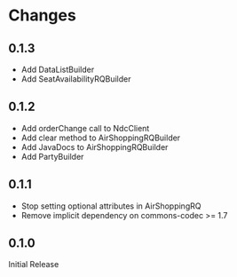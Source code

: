 # Changes

## 0.1.3
* Add DataListBuilder
* Add SeatAvailabilityRQBuilder

## 0.1.2
* Add orderChange call to NdcClient
* Add clear method to AirShoppingRQBuilder
* Add JavaDocs to AirShoppingRQBuilder
* Add PartyBuilder

## 0.1.1
* Stop setting optional attributes in AirShoppingRQ
* Remove implicit dependency on commons-codec >= 1.7

## 0.1.0
Initial Release
